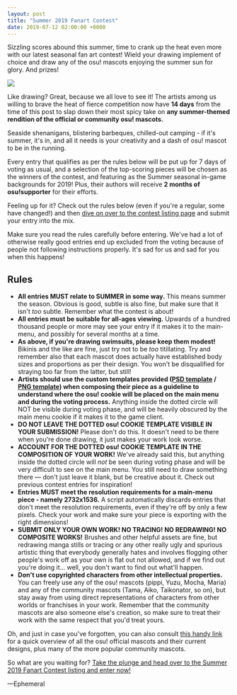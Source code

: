```yaml
---
layout: post
title: "Summer 2019 Fanart Contest"
date: 2019-07-12 02:00:00 +0000
---
```


Sizzling scores abound this summer, time to crank up the heat even more with our latest seasonal fan art contest! Wield your drawing implement of choice and draw any of the osu! mascots enjoying the summer sun for glory. And prizes!

[![](https://assets.ppy.sh/contests/79/header.jpg)](https://osu.ppy.sh/community/contests/79)

Like drawing? Great, because we all love to see it! The artists among us willing to brave the heat of fierce competition now have **14 days** from the time of this post to slap down their most spicy take on **any summer-themed rendition of the official or community osu! mascots.**

Seaside shenanigans, blistering barbeques, chilled-out camping - if it's summer, it's in, and all it needs is your creativity and a dash of osu! mascot to be in the running.

Every entry that qualifies as per the rules below will be put up for 7 days of voting as usual, and a selection of the top-scoring pieces will be chosen as the winners of the contest, and featuring as the Summer seasonal in-game backgrounds for 2019! Plus, their authors will receive **2 months of osu!supporter** for their efforts.

Feeling up for it? Check out the rules below (even if you're a regular, some have changed!) and then [dive on over to the contest listing page](https://osu.ppy.sh/community/contests/79) and submit your entry into the mix.

Make sure you read the rules carefully before entering. We've had a lot of otherwise really good entries end up excluded from the voting because of people not following instructions properly. It's sad for us and sad for you when this happens!

## Rules

- **All entries MUST relate to SUMMER in some way.** This means summer the season. Obvious is good, subtle is also fine, but make sure that it isn't *too* subtle. Remember what the contest is about!
- **All entries must be suitable for all-ages viewing.** Upwards of a hundred thousand people or more may see your entry if it makes it to the main-menu, and possibly for several months at a time.
- **As above, if you're drawing swimsuits, please keep them modest!** Bikinis and the like are fine, just try not to be *too* titillating. Try and remember also that each mascot does actually have established body sizes and proportions as per their design. You won't be disqualified for straying too far from the latter, but still! 
- **Artists should use the custom templates provided ([PSD template](https://assets.ppy.sh/events/fanart/templates/osu%21%20main%20menu%202732x1536.psd?2017) / [PNG template](https://assets.ppy.sh/events/fanart/templates/osu%21%20main%20menu%202732x1536.png?2017)) when composing their piece as a guideline to understand where the osu! cookie will be placed on the main menu and during the voting process.** Anything inside the dotted circle will NOT be visible during voting phase, and will be heavily obscured by the main menu cookie if it makes it to the game client.
- **DO NOT LEAVE THE DOTTED osu! COOKIE TEMPLATE VISIBLE IN YOUR SUBMISSION!** Please don't do this. It doesn't need to be there when you're done drawing, it just makes your work look worse.
- **ACCOUNT FOR THE DOTTED osu! COOKIE TEMPLATE IN THE COMPOSITION OF YOUR WORK!** We've already said this, but anything inside the dotted circle will *not* be seen during voting phase and will be very difficult to see on the main menu. You still need to draw something there — don't just leave it blank, but be creative about it. Check out previous contest entries for inspiration!
- **Entries MUST meet the resolution requirements for a main-menu piece - namely 2732x1536.** A script automatically discards entries that don't meet the resolution requirements, even if they're off by only a few pixels. Check your work and make sure your piece is exporting with the right dimensions!
- **SUBMIT ONLY YOUR OWN WORK! NO TRACING! NO REDRAWING! NO COMPOSITE WORKS!** Brushes and other helpful assets are fine, but redrawing manga stills or tracing or any other really ugly and spurious artistic thing that everybody generally hates and involves flogging other people's work off as your own is flat out not allowed, and if we find out you're doing it... well, you don't want to find out what'll happen.
- **Don't use copyrighted characters from other intellectual properties.** You can freely use any of the osu! mascots (pippi, Yuzu, Mocha, Maria) and any of the community mascots (Tama, Aiko, Taikonator, so on), but stay away from using direct representations of characters from other worlds or franchises in your work. Remember that the community mascots are also someone else's creation, so make sure to treat their work with the same respect that you'd treat yours.

Oh, and just in case you've forgotten, you can also consult [this handy link](/wiki/Mascots/) for a quick overview of all the osu! official mascots and their current designs, plus many of the more popular community mascots.

So what are you waiting for? [Take the plunge and head over to the Summer 2019 Fanart Contest listing and enter now!](https://osu.ppy.sh/community/contests/79)

—Ephemeral
